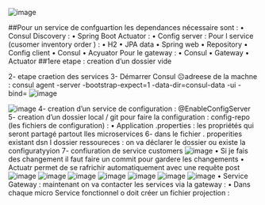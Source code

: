 ![image](https://github.com/oumaimachabbat/TP4/assets/100364598/fe4ad304-a312-4151-8609-f6defef5bc0d)

##Pour un service de confguartion les dependances nécessaire sont :
•	Consul Discovery :
•	Spring Boot Actuator :
•	Config server : 
Pour l service (cusomer inventory order ) :
•	H2
•	JPA data 
•	Spring web 
•	Repository
•	Config client 
•	Consul 
•	Acyuator 
Pour le gateway :
•	Consul
•	Gateway
•	Actuator
##1ere etape : creation d’un dossier vide 

2- etape craetion des services 
3- Démarrer Consul ☹adreese de la machne : consul agent -server -bootstrap-expect=1 -data-dir=consul-data -ui -bind=
![image](https://github.com/oumaimachabbat/TP4/assets/100364598/2b845945-4ad3-4b53-9ab1-6674dfc2d054)

![image](https://github.com/oumaimachabbat/TP4/assets/100364598/cc82e032-56f8-41d1-8bf8-9cec24c76c04)
4- creation d’un service de configuration : @EnableConfigServer 
5- creation d’un dossier local / git pour faire la configuration :
 config-repo (les fichiers de configuration) :
•	Application .properties : les propriétés qui seront partagé partout lles microservices
6- dans le fichier . properities existant dsn l dossier ressoureces : on va déclarer le dossier ou existe la configuratyyion 
7- confiuration de service customers 
![image](https://github.com/oumaimachabbat/TP4/assets/100364598/208829a6-465e-4ced-a3cb-bf11e71fb4a2)
•	Si je fais des changement il faut faire un commit pour gardere les changements 
•	Actuatr permet de se rafrichir automatiquement avec une requête post 
![image](https://github.com/oumaimachabbat/TP4/assets/100364598/0e206a63-e3c0-4135-9ff7-49a6cdb0f3ed)
![image](https://github.com/oumaimachabbat/TP4/assets/100364598/0662a8e7-64ed-4fb8-8330-75bb88f33915)
![image](https://github.com/oumaimachabbat/TP4/assets/100364598/0bf0c4c0-9ae4-4553-8d89-232f8ba1d222)
![image](https://github.com/oumaimachabbat/TP4/assets/100364598/17b109b3-48d6-455d-b2e2-bfe8bf880480)
![image](https://github.com/oumaimachabbat/TP4/assets/100364598/93f5f0d5-81d3-4f6e-9dd1-eb17d660b7e2)
![image](https://github.com/oumaimachabbat/TP4/assets/100364598/7b69390c-741a-4661-bdbc-f3706b5b9677)
![image](https://github.com/oumaimachabbat/TP4/assets/100364598/ec25fa4e-05ea-4bd6-8e03-f14ba67d8f27)
•	Service Gateway : maintenant on va contacter les services via la gateway : 
•	Dans chaque micro Service fonctionnel o doit créer un fichier projection :










